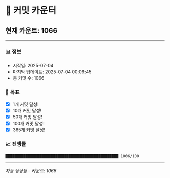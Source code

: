# 🔢 커밋 카운터

## 현재 카운트: 1066

---

### 📊 정보
- 시작일: 2025-07-04
- 마지막 업데이트: 2025-07-04 00:06:45
- 총 커밋 수: 1066

### 🎯 목표
- [x] 1개 커밋 달성!
- [x] 10개 커밋 달성!
- [x] 50개 커밋 달성!
- [x] 100개 커밋 달성!
- [x] 365개 커밋 달성!

### 📈 진행률
```
██████████████████████████████████████████████████ 1066/100
```

---
*자동 생성됨 - 카운트: 1066*
